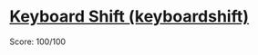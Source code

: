 # [Keyboard Shift (keyboardshift)](https://training.olinfo.it/#/task/ois_keyboardshift/statement)
Score: 100/100
